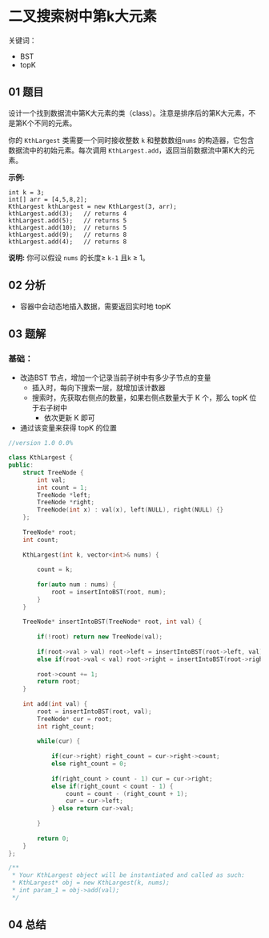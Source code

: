 # 二叉搜索树中第k大元素
关键词：

- BST
- topK

## 01 题目

设计一个找到数据流中第K大元素的类（class）。注意是排序后的第K大元素，不是第K个不同的元素。

你的 `KthLargest` 类需要一个同时接收整数 `k` 和整数数组`nums` 的构造器，它包含数据流中的初始元素。每次调用 `KthLargest.add`，返回当前数据流中第K大的元素。

**示例:**

```
int k = 3;
int[] arr = [4,5,8,2];
KthLargest kthLargest = new KthLargest(3, arr);
kthLargest.add(3);   // returns 4
kthLargest.add(5);   // returns 5
kthLargest.add(10);  // returns 5
kthLargest.add(9);   // returns 8
kthLargest.add(4);   // returns 8
```

**说明:** 
你可以假设 `nums` 的长度≥ `k-1` 且`k` ≥ 1。

## 02 分析

- 容器中会动态地插入数据，需要返回实时地 topK

## 03 题解

### 基础：

- 改造BST 节点，增加一个记录当前子树中有多少子节点的变量
  - 插入时，每向下搜索一层，就增加该计数器
  - 搜索时，先获取右侧点的数量，如果右侧点数量大于 K 个，那么 topK 位于右子树中
    - 依次更新 K 即可
- 通过该变量来获得 topK 的位置

```c++
//version 1.0 0.0%

class KthLargest {
public:
    struct TreeNode {
        int val;
        int count = 1;
        TreeNode *left;
        TreeNode *right;
        TreeNode(int x) : val(x), left(NULL), right(NULL) {}
    };
    
    TreeNode* root;
    int count;
    
    KthLargest(int k, vector<int>& nums) {   
        
        count = k;
        
        for(auto num : nums) {
            root = insertIntoBST(root, num);
        }
    }
    
    TreeNode* insertIntoBST(TreeNode* root, int val) {
        
        if(!root) return new TreeNode(val);
        
        if(root->val > val) root->left = insertIntoBST(root->left, val);
        else if(root->val < val) root->right = insertIntoBST(root->right, val);
        
        root->count += 1;
        return root;
    }
    
    int add(int val) {
        root = insertIntoBST(root, val);
        TreeNode* cur = root;
        int right_count;
        
        while(cur) {
            
            if(cur->right) right_count = cur->right->count;
            else right_count = 0;
            
            if(right_count > count - 1) cur = cur->right;
            else if(right_count < count - 1) {
                count = count - (right_count + 1);
                cur = cur->left;
            } else return cur->val;
            
        }
        
        return 0;
    }
};

/**
 * Your KthLargest object will be instantiated and called as such:
 * KthLargest* obj = new KthLargest(k, nums);
 * int param_1 = obj->add(val);
 */
```

## 04 总结

